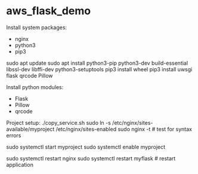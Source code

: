 # aws_flask_demo

Install system packages:
- nginx
- python3
- pip3

sudo apt update
sudo apt install python3-pip python3-dev build-essential libssl-dev libffi-dev python3-setuptools
pip3 install wheel
pip3 install uwsgi flask qrcode Pillow


Install python modules:
- Flask
- Pillow
- qrcode

Project setup:
./copy_service.sh
sudo ln -s /etc/nginx/sites-available/myproject /etc/nginx/sites-enabled
sudo nginx -t # test for syntax errors

sudo systemctl start myproject
sudo systemctl enable myproject

sudo systemctl restart nginx
sudo systemctl restart myflask # restart application
